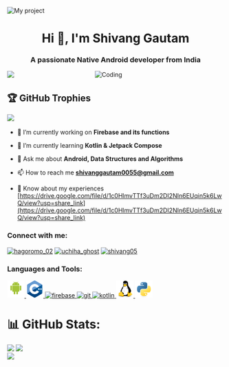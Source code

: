 ![My project](https://user-images.githubusercontent.com/83690778/226807245-0cc18efa-215b-46c9-893f-ea3c65adade7.png)

<h1 align="center">Hi 👋, I'm Shivang Gautam</h1>
<h3 align="center">A passionate Native Android developer from India</h3>

<img align="right" alt="Coding" width="300" src="https://media4.giphy.com/media/v1.Y2lkPTc5MGI3NjExMTNlNzFjMGQ1Y2UwM2VlM2VkMTI0OThkYTJiZTQ0ZDNmOWU3YjgxZSZjdD1n/qgQUggAC3Pfv687qPC/giphy.gif">

[![](https://visitcount.itsvg.in/api?id=itachi-05&icon=5&color=6)](https://visitcount.itsvg.in)

## 🏆 GitHub Trophies
![](https://github-profile-trophy.vercel.app/?username=itachi-05&theme=radical&no-frame=false&no-bg=false&margin-w=4)


- 🔭 I’m currently working on **Firebase and its functions**

- 🌱 I’m currently learning **Kotlin & Jetpack Compose**

- 💬 Ask me about **Android, Data Structures and Algorithms**

- 📫 How to reach me **shivanggautam0055@gmail.com**

- 📄 Know about my experiences [https://drive.google.com/file/d/1c0HlmvTTf3uDm2DI2NIn6EUqin5k6LwQ/view?usp=share_link](https://drive.google.com/file/d/1c0HlmvTTf3uDm2DI2NIn6EUqin5k6LwQ/view?usp=share_link)

<h3 align="left">Connect with me:</h3>
<p align="left">
<a href="https://www.codechef.com/users/hagoromo_02" target="blank"><img align="center" src="https://cdn.jsdelivr.net/npm/simple-icons@3.1.0/icons/codechef.svg" alt="hagoromo_02" height="30" width="40" /></a>
<a href="https://www.leetcode.com/i_am_loser/" target="blank"><img align="center" src="https://raw.githubusercontent.com/rahuldkjain/github-profile-readme-generator/master/src/images/icons/Social/leet-code.svg" alt="uchiha_ghost" height="30" width="40" /></a>
<a href="https://auth.geeksforgeeks.org/user/shivang05" target="blank"><img align="center" src="https://raw.githubusercontent.com/rahuldkjain/github-profile-readme-generator/master/src/images/icons/Social/geeks-for-geeks.svg" alt="shivang05" height="30" width="40" /></a>
</p>

<h3 align="left">Languages and Tools:</h3>
<p align="left"> <a href="https://developer.android.com" target="_blank" rel="noreferrer"> <img src="https://raw.githubusercontent.com/devicons/devicon/master/icons/android/android-original-wordmark.svg" alt="android" width="40" height="40"/> </a> <a href="https://www.w3schools.com/cpp/" target="_blank" rel="noreferrer"> <img src="https://raw.githubusercontent.com/devicons/devicon/master/icons/cplusplus/cplusplus-original.svg" alt="cplusplus" width="40" height="40"/> </a> <a href="https://firebase.google.com/" target="_blank" rel="noreferrer"> <img src="https://www.vectorlogo.zone/logos/firebase/firebase-icon.svg" alt="firebase" width="40" height="40"/> </a> <a href="https://git-scm.com/" target="_blank" rel="noreferrer"> <img src="https://www.vectorlogo.zone/logos/git-scm/git-scm-icon.svg" alt="git" width="40" height="40"/> </a> <a href="https://kotlinlang.org" target="_blank" rel="noreferrer"> <img src="https://www.vectorlogo.zone/logos/kotlinlang/kotlinlang-icon.svg" alt="kotlin" width="40" height="40"/> </a> <a href="https://www.linux.org/" target="_blank" rel="noreferrer"> <img src="https://raw.githubusercontent.com/devicons/devicon/master/icons/linux/linux-original.svg" alt="linux" width="40" height="40"/> </a> <a href="https://www.python.org" target="_blank" rel="noreferrer"> <img src="https://raw.githubusercontent.com/devicons/devicon/master/icons/python/python-original.svg" alt="python" width="40" height="40"/> </a> </p>


# 📊 GitHub Stats:
![](https://github-readme-stats.vercel.app/api/top-langs/?username=itachi-05&theme=dracula&hide_border=false&include_all_commits=false&count_private=false&layout=compact)
![](https://github-readme-stats.vercel.app/api?username=itachi-05&theme=dracula&hide_border=false&include_all_commits=false&count_private=false)<br/>
![](https://github-readme-streak-stats.herokuapp.com/?user=itachi-05&theme=dracula&hide_border=false)<br/>
